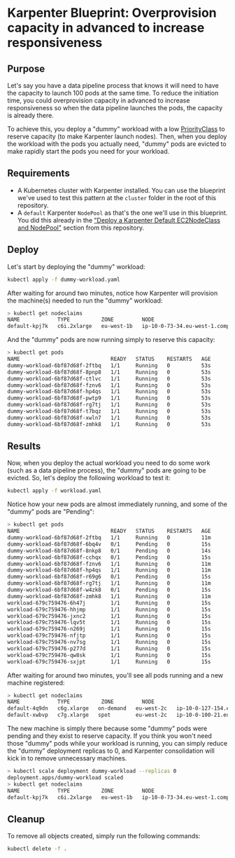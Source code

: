 # Karpenter Blueprint: Overprovision capacity in advanced to increase responsiveness

## Purpose

Let's say you have a data pipeline process that knows it will need to have the capacity to launch 100 pods at the same time. To reduce the initiation time, you could overprovision capacity in advanced to increase responsiveness so when the data pipeline launches the pods, the capacity is already there.

To achieve this, you deploy a "dummy" workload with a low [PriorityClass](https://kubernetes.io/docs/concepts/scheduling-eviction/pod-priority-preemption/#priorityclass) to reserve capacity (to make Karpenter launch nodes). Then, when you deploy the workload with the pods you actually need, "dummy" pods are evicted to make rapidly start the pods you need for your workload.

## Requirements

* A Kubernetes cluster with Karpenter installed. You can use the blueprint we've used to test this pattern at the `cluster` folder in the root of this repository.
* A `default` Karpenter `NodePool` as that's the one we'll use in this blueprint. You did this already in the ["Deploy a Karpenter Default EC2NodeClass and NodePool"](../../README.md) section from this repository.

## Deploy

Let's start by deploying the "dummy" workload:

```sh
kubectl apply -f dummy-workload.yaml
```

After waiting for around two minutes, notice how Karpenter will provision the machine(s) needed to run the "dummy" workload:

```sh
> kubectl get nodeclaims
NAME            TYPE          ZONE         NODE                                       READY   AGE
default-kpj7k   c6i.2xlarge   eu-west-1b   ip-10-0-73-34.eu-west-1.compute.internal   True    57s
```

And the "dummy" pods are now running simply to reserve this capacity:

```sh
> kubectl get pods                                                                                                             7s
NAME                             READY   STATUS    RESTARTS   AGE
dummy-workload-6bf87d68f-2ftbq   1/1     Running   0          53s
dummy-workload-6bf87d68f-8pnp8   1/1     Running   0          53s
dummy-workload-6bf87d68f-ctlvc   1/1     Running   0          53s
dummy-workload-6bf87d68f-fznv6   1/1     Running   0          53s
dummy-workload-6bf87d68f-hp4qs   1/1     Running   0          53s
dummy-workload-6bf87d68f-pwtp9   1/1     Running   0          53s
dummy-workload-6bf87d68f-rg7tj   1/1     Running   0          53s
dummy-workload-6bf87d68f-t7bqz   1/1     Running   0          53s
dummy-workload-6bf87d68f-xwln7   1/1     Running   0          53s
dummy-workload-6bf87d68f-zmhk8   1/1     Running   0          53s
```

## Results

Now, when you deploy the actual workload you need  to do some work (such as a data pipeline process), the "dummy" pods are going to be evicted. So, let's deploy the following workload to test it:

```sh
kubectl apply -f workload.yaml
```

Notice how your new pods are almost immediately running, and some of the "dummy" pods are "Pending":

```sh
> kubectl get pods
NAME                             READY   STATUS    RESTARTS   AGE
dummy-workload-6bf87d68f-2ftbq   1/1     Running   0          11m
dummy-workload-6bf87d68f-6bq4v   0/1     Pending   0          15s
dummy-workload-6bf87d68f-8nkp8   0/1     Pending   0          14s
dummy-workload-6bf87d68f-cchqx   0/1     Pending   0          15s
dummy-workload-6bf87d68f-fznv6   1/1     Running   0          11m
dummy-workload-6bf87d68f-hp4qs   1/1     Running   0          11m
dummy-workload-6bf87d68f-r69g6   0/1     Pending   0          15s
dummy-workload-6bf87d68f-rg7tj   1/1     Running   0          11m
dummy-workload-6bf87d68f-w4zk8   0/1     Pending   0          15s
dummy-workload-6bf87d68f-zmhk8   1/1     Running   0          11m
workload-679c759476-6h47j        1/1     Running   0          15s
workload-679c759476-hhjmp        1/1     Running   0          15s
workload-679c759476-jxnc2        1/1     Running   0          15s
workload-679c759476-lqv5t        1/1     Running   0          15s
workload-679c759476-n269j        1/1     Running   0          15s
workload-679c759476-nfjtp        1/1     Running   0          15s
workload-679c759476-nv7sg        1/1     Running   0          15s
workload-679c759476-p277d        1/1     Running   0          15s
workload-679c759476-qw8sk        1/1     Running   0          15s
workload-679c759476-sxjpt        1/1     Running   0          15s
```

After waiting for around two minutes, you'll see all pods running and a new machine registered:

```sh
> kubectl get nodeclaims                                                                                                        18s
NAME            TYPE          ZONE         NODE                                        READY   AGE
default-4q9dn   c6g.xlarge   on-demand   eu-west-2c   ip-10-0-127-154.eu-west-2.compute.internal   True      29m
default-xwbvp   c7g.xlarge   spot        eu-west-2c   ip-10-0-100-21.eu-west-2.compute.internal    True      75s
```

The new machine is simply there because some "dummy" pods were pending and they exist to reserve capacity. If you think you won't need those "dummy" pods while your workload is running, you can simply reduce the "dummy" deployment replicas to 0, and Karpenter consolidation will kick in to remove unnecessary machines.

```sh
> kubectl scale deployment dummy-workload --replicas 0
deployment.apps/dummy-workload scaled
> kubectl get nodeclaims
NAME            TYPE          ZONE         NODE                                       READY   AGE
default-kpj7k   c6i.2xlarge   eu-west-1b   ip-10-0-73-34.eu-west-1.compute.internal   True    16m
```

## Cleanup

To remove all objects created, simply run the following commands:

```sh
kubectl delete -f .
```
